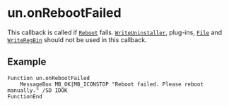 # un.onRebootFailed

This callback is called if [`Reboot`][1] fails. [`WriteUninstaller`][2], plug-ins, [`File`][3] and [`WriteRegBin`][4] should not be used in this callback.

## Example

    Function un.onRebootFailed
        MessageBox MB_OK|MB_ICONSTOP "Reboot failed. Please reboot manually." /SD IDOK
    FunctionEnd

[1]: ../Reference/Commands/Reboot.md
[2]: ../Reference/Commands/WriteUninstaller.md
[3]: ../Reference/Commands/File.md
[4]: ../Reference/Commands/WriteRegBin.md
